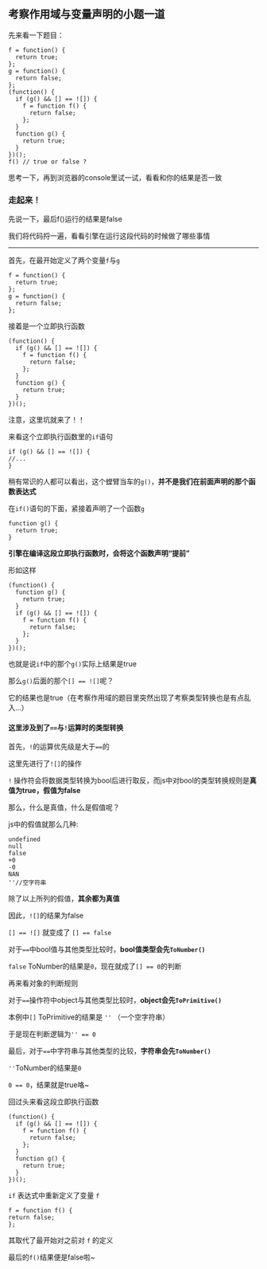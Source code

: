 ## 考察作用域与变量声明的小题一道
先来看一下题目：   

```
f = function() {
  return true;
};
g = function() {
  return false;
};
(function() {
  if (g() && [] == ![]) {
    f = function f() {
      return false;
    };
  }
  function g() {
    return true;
  }
})();
f() // true or false ?
```

思考一下，再到浏览器的console里试一试，看看和你的结果是否一致   

### 走起来！

先说一下，最后f()运行的结果是false

我们将代码捋一遍，看看引擎在运行这段代码的时候做了哪些事情  

---
首先，在最开始定义了两个变量```f```与```g```

```
f = function() {
  return true;
};
g = function() {
  return false;
};
```  

接着是一个立即执行函数
```
(function() {
  if (g() && [] == ![]) {
    f = function f() {
      return false;
    };
  }
  function g() {
    return true;
  }
})();

```
注意，这里坑就来了！！

来看这个立即执行函数里的```if```语句
```
if (g() && [] == ![]) {
//...
}
```
稍有常识的人都可以看出，这个螳臂当车的```g()```，**并不是我们在前面声明的那个函数表达式**

在```if()```语句的下面，紧接着声明了一个函数```g```
```
function g() {
  return true;
}
```
**引擎在编译这段立即执行函数时，会将这个函数声明“提前”**   

形如这样
```
(function() {
  function g() {
    return true;
  }
  if (g() && [] == ![]) {
    f = function f() {
      return false;
    };
  }
})();
```
也就是说```if```中的那个```g()```实际上结果是true

那么```g()```后面的那个```[] == ![]```呢？

它的结果也是true（在考察作用域的题目里突然出现了考察类型转换也是有点乱入...）

#### 这里涉及到了```==```与```!```运算时的类型转换

首先，```!```的运算优先级是大于```==```的

这里先进行了```![]```的操作

```!``` 操作符会将数据类型转换为bool后进行取反，而js中对bool的类型转换规则是**真值为true，假值为false**

那么，什么是真值，什么是假值呢？   

js中的假值就那么几种:   

```
undefined
null
false
+0
-0
NAN
''//空字符串
```
除了以上所列的假值，**其余都为真值**

因此，```![]```的结果为false

```[] == ![]``` 就变成了 ```[] == false```  

对于```==```中bool值与其他类型比较时，**bool值类型会先```ToNumber()```**   

```false``` ToNumber的结果是```0```，现在就成了```[] == 0```的判断   

再来看对象的判断规则

对于```==```操作符中object与其他类型比较时，**object会先```ToPrimitive()```**

本例中```[]``` ToPrimitive的结果是 ```''``` （一个空字符串）

于是现在判断逻辑为```'' == 0```

最后，对于```==```中字符串与其他类型的比较，**字符串会先```ToNumber()```**   

```''```ToNumber的结果是```0```  

```0 == 0```，结果就是true咯~

回过头来看这段立即执行函数
```
(function() {
  if (g() && [] == ![]) {
    f = function f() {
      return false;
    };
  }
  function g() {
    return true;
  }
})();

```
```if``` 表达式中重新定义了变量 ```f```
```
f = function f() {
return false;
};
```
其取代了最开始对之前对 ```f``` 的定义

最后的```f()```结果便是false啦~
